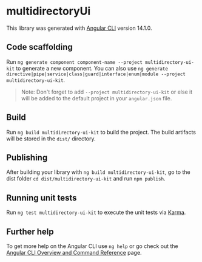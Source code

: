 # multidirectoryUi

This library was generated with [Angular CLI](https://github.com/angular/angular-cli) version 14.1.0.

## Code scaffolding

Run `ng generate component component-name --project multidirectory-ui-kit` to generate a new component. You can also use `ng generate directive|pipe|service|class|guard|interface|enum|module --project multidirectory-ui-kit`.

> Note: Don't forget to add `--project multidirectory-ui-kit` or else it will be added to the default project in your `angular.json` file.

## Build

Run `ng build multidirectory-ui-kit` to build the project. The build artifacts will be stored in the `dist/` directory.

## Publishing

After building your library with `ng build multidirectory-ui-kit`, go to the dist folder `cd dist/multidirectory-ui-kit` and run `npm publish`.

## Running unit tests

Run `ng test multidirectory-ui-kit` to execute the unit tests via [Karma](https://karma-runner.github.io).

## Further help

To get more help on the Angular CLI use `ng help` or go check out the [Angular CLI Overview and Command Reference](https://angular.io/cli) page.
